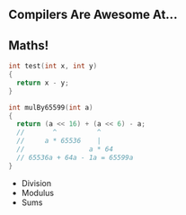 <div class="white-bg">
<h2>Compilers Are Awesome At...</h2>
<h2 class="fragment">Maths!</h2>
</div>


```cpp
int test(int x, int y)
{
  return x - y;
}
```


```cpp
int mulBy65599(int a)
{
  return (a << 16) + (a << 6) - a;
  //       ^          ^
  //     a * 65536    |
  //                a * 64
  // 65536a + 64a - 1a = 65599a
}
```


<div class="white-bg">
<ul>
<li>Division</li>
<li>Modulus</li>
<li>Sums</li>
</ul>
</div>
